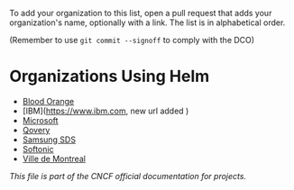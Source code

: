  To add your organization to this list, open a pull request that adds your
 organization's name, optionally with a link. The list is in alphabetical order.

 (Remember to use `git commit --signoff` to comply with the DCO)

# Organizations Using Helm

- [Blood Orange](https://bloodorange.io)
- [IBM](https://www.ibm.com, new url added )
- [Microsoft](https://microsoft.com)
- [Qovery](https://www.qovery.com/)
- [Samsung SDS](https://www.samsungsds.com/)
- [Softonic](https://hello.softonic.com/)
- [Ville de Montreal](https://montreal.ca)

_This file is part of the CNCF official documentation for projects._
